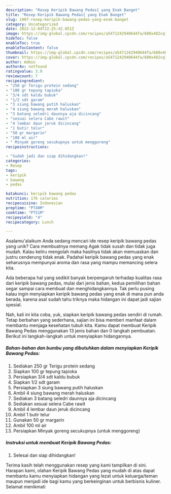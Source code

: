 ```yaml
---
description: "Resep Keripik Bawang Pedas{ yang Enak Banget"
title: "Resep Keripik Bawang Pedas{ yang Enak Banget"
slug: 1907-resep-keripik-bawang-pedas-yang-enak-banget
category: Uncategorized
date: 2022-12-04T22:25:42.851Z
image: https://img-global.cpcdn.com/recipes/a5471242940644fa/680x482cq70/keripik-bawang-pedas-foto-resep-utama.jpg
hideToc: false
enableToc: true
enableTocContent: false
thumbnail: https://img-global.cpcdn.com/recipes/a5471242940644fa/680x482cq70/keripik-bawang-pedas-foto-resep-utama.jpg
cover: https://img-global.cpcdn.com/recipes/a5471242940644fa/680x482cq70/keripik-bawang-pedas-foto-resep-utama.jpg
author: Admin
authorAv: notfound
ratingvalue: 3.9
reviewcount: 7
recipeingredient:
- "250 gr Terigu protein sedang"
- "100 gr tepung tapioka"
- "3/4 sdt kaldu bubuk"
- "1/2 sdt garam"
- "3 siung bawang putih haluskan"
- "4 siung bawang merah haluskan"
- "3 batang seledri daunnya aja dicincang"
- "sesuai selera Cabe rawit"
- "4 lembar daun jeruk dicincang"
- "1 butir telur"
- "50 gr margarin"
- "100 ml air"
- " Minyak goreng secukupnya untuk menggoreng"
recipeinstructions:

- "Sudah jadi dan siap dihidangkan!"
categories:
- Resep
tags:
- keripik
- bawang
- pedas

katakunci: keripik bawang pedas 
nutrition: 176 calories
recipecuisine: Indonesian
preptime: "PT40M"
cooktime: "PT51M"
recipeyield: "4"
recipecategory: Lunch

---
```



Asalamu'alaikum Anda sedang mencari ide resep keripik bawang pedas yang unik? Cara membuatnya memang Agak tidak susah dan tidak juga mudah. Kalau keliru mengolah maka hasilnya tidak akan memuaskan dan justru cenderung tidak enak. Padahal keripik bawang pedas yang enak seharusnya mempunyai aroma dan rasa yang mampu memancing selera kita.




Ada beberapa hal yang sedikit banyak berpengaruh terhadap kualitas rasa dari keripik bawang pedas, mulai dari jenis bahan, kedua pemilihan bahan segar sampai cara membuat dan menghidangkannya. Tak perlu pusing kalau ingin menyiapkan keripik bawang pedas yang enak di mana pun anda berada, karena asal sudah tahu triknya maka hidangan ini dapat jadi sajian spesial.


Nah, kali ini kita coba, yuk, siapkan keripik bawang pedas sendiri di rumah. Tetap berbahan yang sederhana, sajian ini bisa memberi manfaat dalam membantu menjaga kesehatan tubuh kita. Kamu dapat membuat Keripik Bawang Pedas menggunakan 13 jenis bahan dan 0 langkah pembuatan. Berikut ini langkah-langkah untuk menyiapkan hidangannya.

<!--inarticleads1-->

##### Bahan-bahan dan bumbu yang dibutuhkan dalam menyiapkan Keripik Bawang Pedas:

1. Sediakan 250 gr Terigu protein sedang
1. Siapkan 100 gr tepung tapioka
1. Persiapkan 3/4 sdt kaldu bubuk
1. Siapkan 1/2 sdt garam
1. Persiapkan 3 siung bawang putih haluskan
1. Ambil 4 siung bawang merah haluskan
1. Sediakan 3 batang seledri daunnya aja dicincang
1. Sediakan sesuai selera Cabe rawit
1. Ambil 4 lembar daun jeruk dicincang
1. Ambil 1 butir telur
1. Gunakan 50 gr margarin
1. Ambil 100 ml air
1. Persiapkan  Minyak goreng secukupnya (untuk menggoreng)




<!--inarticleads2-->

##### Instruksi untuk membuat Keripik Bawang Pedas:


1. Selesai dan siap dihidangkan!



Terima kasih telah menggunakan resep yang kami tampilkan di sini. Harapan kami, olahan Keripik Bawang Pedas yang mudah di atas dapat membantu kamu menyiapkan hidangan yang lezat untuk keluarga/teman maupun menjadi ide bagi kamu yang berkeinginan untuk berbisnis kuliner. Selamat menikmati
